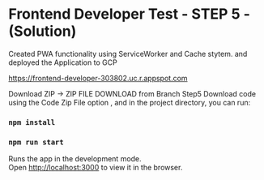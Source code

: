 # Frontend Developer Test - STEP 5 - (Solution)

Created PWA functionality using ServiceWorker and Cache stytem. and deployed the Application to GCP

https://frontend-developer-303802.uc.r.appspot.com

Download ZIP -> ZIP FILE DOWNLOAD from Branch Step5
Download code using the Code Zip File option , and in the project directory, you can run:

### `npm install`
### `npm run start`

Runs the app in the development mode.\
Open [http://localhost:3000](http://localhost:3000) to view it in the browser.


